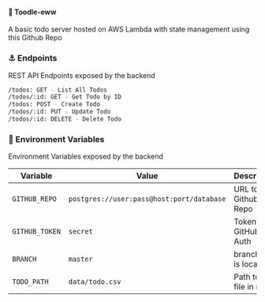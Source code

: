 #### :notebook: Toodle-eww
A basic todo server hosted on AWS Lambda with state management using this Github Repo


### :anchor: Endpoints 
REST API Endpoints exposed by the backend

```bash
/todos: GET - List All Todos
/todos/:id: GET - Get Todo by ID
/todos: POST - Create Todo
/todos/:id: PUT - Update Todo
/todos/:id: DELETE - Delete Todo
```


### :flags: Environment Variables
Environment Variables exposed by the backend


| Variable | Value | Description |
| -------- | ----- | ----- |
| `GITHUB_REPO` | `postgres://user:pass@host:port/database` | URL to Github Repo |
| `GITHUB_TOKEN` | `secret` | Token for GitHub Auth |
| `BRANCH` | `master` | branch file is located in |
| `TODO_PATH` | `data/todo.csv` | Path to CSV file in repo |